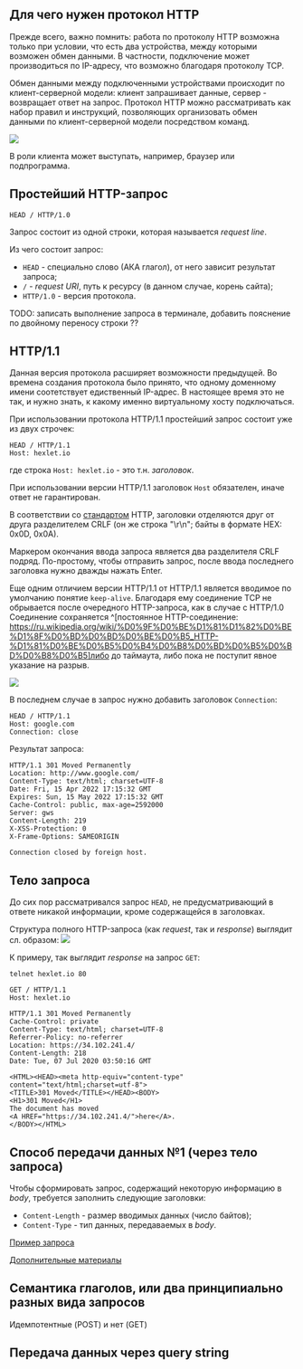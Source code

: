 ## Для чего нужен протокол HTTP

Прежде всего, важно помнить: работа по протоколу HTTP возможна только при условии, что есть два устройства, между которыми возможен обмен данными. В частности, подключение может производиться по IP-адресу, что возможно благодаря протоколу TCP.

Обмен данными между подключенными устройствами происходит по клиент-серверной модели: клиент запрашивает данные, сервер - возвращает ответ на запрос. Протокол HTTP можно рассматривать как набор правил и инструкций, позволяющих организовать обмен данными по клиент-серверной модели посредством команд.

<img src="https://cdn2.hexlet.io/derivations/image/original/eyJpZCI6IjhiOTMzMTY4ZWI2NjdkNmNjOGRmODZmZGU2MjdlNjQwLnBuZyIsInN0b3JhZ2UiOiJjYWNoZSJ9?signature=5194f38baadb85d854331c7daae000cb21765cfe7c28f2ec5ad9b02c675db277">

В роли клиента может выступать, например, браузер или подпрограмма.

## Простейший HTTP-запрос

```
HEAD / HTTP/1.0
```

Запрос состоит из одной строки, которая называется _request line_.

Из чего состоит запрос:
- `HEAD` - специально слово (АКА глагол), от него зависит результат запроса;
- `/` - _request URI_, путь к ресурсу (в данном случае, корень сайта);
- `HTTP/1.0` - версия протокола.

TODO: записать выполнение запроса в терминале, добавить пояснение по двойному переносу строки ??

## HTTP/1.1

Данная версия протокола расширяет возможности предыдущей. Во времена создания протокола было принято, что одному доменному имени соотетствует едиственный IP-адрес. В настоящее время это не так, и нужно знать, к какому именно виртуальному хосту подключаться.

При использовании протокола HTTP/1.1 простейший запрос состоит уже из двух строчек:
```
HEAD / HTTP/1.1
Host: hexlet.io
```
где строка `Host: hexlet.io` - это т.н. _заголовок_.

При использовании версии HTTP/1.1 заголовок `Host` обязателен, иначе ответ не гарантирован.

В соответствии со [стандартом](https://www.ietf.org/rfc/rfc2616.txt) HTTP, заголовки отделяются друг от друга разделителем CRLF (он же строка "\r\n"; байты в формате HEX: 0x0D, 0x0A).

Маркером окончания ввода запроса является два разделителя CRLF подряд. По-простому, чтобы отправить запрос, после ввода последнего заголовка нужно дважды нажать Enter.

Еще одним отличием версии HTTP/1.1 от HTTP/1.1 является вводимое по умолчанию понятие `keep-alive`. Благодаря ему соединение TCP не обрывается после очередного HTTP-запроса, как в случае с HTTP/1.0 Соединение сохраняется ^[постоянное HTTP-соединение: https://ru.wikipedia.org/wiki/%D0%9F%D0%BE%D1%81%D1%82%D0%BE%D1%8F%D0%BD%D0%BD%D0%BE%D0%B5_HTTP-%D1%81%D0%BE%D0%B5%D0%B4%D0%B8%D0%BD%D0%B5%D0%BD%D0%B8%D0%B5]либо до таймаута, либо пока не поступит явное указание на разрыв.

<img src="https://cdn2.hexlet.io/derivations/image/original/eyJpZCI6IjE5MGM4ZGJjNDhiZjI2MjRjNWUwMzA5ODBhNGI1OGEzLmpwZyIsInN0b3JhZ2UiOiJjYWNoZSJ9?signature=f2b893a592a3d1a1dae7a23dad9faa15110c312edeb0bf81d99de0b33b843d2a">

В последнем случае в запрос нужно добавить заголовок `Connection`:
```
HEAD / HTTP/1.1
Host: google.com 
Connection: close
```

Результат запроса:
```
HTTP/1.1 301 Moved Permanently
Location: http://www.google.com/
Content-Type: text/html; charset=UTF-8
Date: Fri, 15 Apr 2022 17:15:32 GMT
Expires: Sun, 15 May 2022 17:15:32 GMT
Cache-Control: public, max-age=2592000
Server: gws
Content-Length: 219
X-XSS-Protection: 0
X-Frame-Options: SAMEORIGIN

Connection closed by foreign host.
```

## Тело запроса

До сих пор рассматривался запрос `HEAD`, не предусматривающий в ответе никакой информации, кроме содержащейся в заголовках.

Структура полного HTTP-запроса (как _request_, так и _response_) выглядит сл. образом:
<img src="https://cdn2.hexlet.io/derivations/image/original/eyJpZCI6IjMxZTc2ZjA3YzM3ODRkYjRmMTc1ZWM1MzIwM2FkMjljLmpwZyIsInN0b3JhZ2UiOiJjYWNoZSJ9?signature=16c68b9825c16810e7e1f0535fc3c3cdcbee02c18e378a4ece3eb3c1e3ef8325">

К примеру, так выглядит _response_ на запрос `GET`:
```
telnet hexlet.io 80

GET / HTTP/1.1
Host: hexlet.io

HTTP/1.1 301 Moved Permanently
Cache-Control: private
Content-Type: text/html; charset=UTF-8
Referrer-Policy: no-referrer
Location: https://34.102.241.4/
Content-Length: 218
Date: Tue, 07 Jul 2020 03:50:16 GMT

<HTML><HEAD><meta http-equiv="content-type" content="text/html;charset=utf-8">
<TITLE>301 Moved</TITLE></HEAD><BODY>
<H1>301 Moved</H1>
The document has moved
<A HREF="https://34.102.241.4/">here</A>.
</BODY></HTML>
```

## Способ передачи данных №1 (через тело запроса)

Чтобы сформировать запрос, содержащий некоторую информацию в _body_, требуется заполнить следующие заголовки:
- `Content-Length` - размер вводимых данных (число байтов);
- `Content-Type` - тип данных, передаваемых в _body_.

[Пример запроса](prac_lesson4.md) 

[Дополнительные материалы](request_body_extra_info.md)

## Семантика глаголов, или два принципиально разных вида запросов

Идемпотентные (POST) и нет (GET)


## Передача данных через query string


